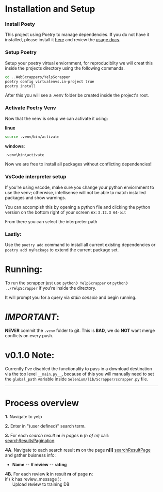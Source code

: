 # Installation and Setup

### __Install Poety__

This project using Poetry to manage dependencies. If you do not have it installed, please install it [here](https://python-poetry.org/docs/) and review the [usage docs](https://python-poetry.org/docs/basic-usage/).

### __Setup Poetry__ 
Setup your poetry virtual enviornment, for reproducibilty we will creat this inside the projects directory using the following commands.

```bash
cd ..WebScrappers/YelpScrapper
poetry config virtualenvs.in-project true
poetry install
```
After this you will see a .venv folder be created inside the project's root. 

### __Activate Poetry Venv__
Now that the venv is setup we can activate it using:

__linux__
```bash
source .venv/bin/activate
```

__windows__:
```cmd
.venv\bin\activate
```
Now we are free to install all packages without conflicting dependencies!

### __VsCode interpreter setup__
If you're using vscode, make sure you change your python enviornment to use the venv; otherwise, intellisense will not be able to match installed packages and show warnings.

You can accompish this by opening a python file and clicking the python version on the bottom right of your screen ex: `3.12.3 64-bit`

From there you can select the interpreter path

### __Lastly:__ 
Use the `poetry add` command to install all current existing dependencies or `poetry add myPackage` to extend the current package set. 

# Running:
To run the scrapper just use `python3 YelpScrapper` or `python3 ../YelpScrapper` if you're inside the directory.

It will prompt you for a query via _stdin console_ and begin running.


# _IMPORTANT_:

__NEVER__ commit the `.venv` folder to git. This is __BAD__, we do __NOT__ want merge conflicts on every push.


# v0.1.0 Note:

Currently I've disabled the functionality to pass in a download destination via the top level `__main.py__`, because of this you will manually need to set the `global_path` variable inside `Selenium/lib/Scrapper/scrapper.py` file.



----------------------------
# Process overview


__1\.__ Navigate to yelp

__2\.__ Enter in "(user defined)" search term.

__3\.__ For each _search result_ __m__ _in pages_ __n__ _(n of m)_ call: [searchResultsPagination](./lib/Scrapper/yelp/scrapper.py) 

__4A.__ Navigate to each search result __m__ on the page __n[i]__ [searchResultPage]() and gather buisness info: 
- __Name__  -- __# review__   --   __rating__ 

__4B.__ For each review __k__ in result __m__ of page __n__:\
if ( k has review_message ):\
&nbsp;&nbsp;&nbsp;&nbsp;&nbsp; Upload review to training DB




        
